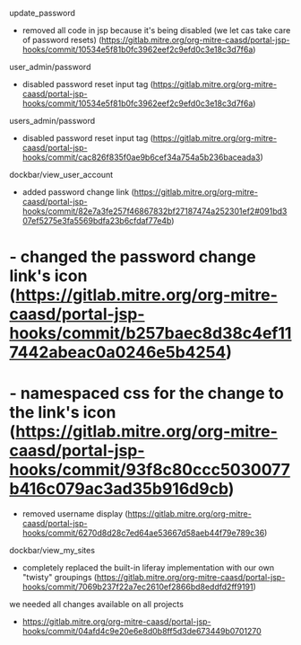 update_password
- removed all code in jsp because it's being disabled (we let cas take care of password resets) (https://gitlab.mitre.org/org-mitre-caasd/portal-jsp-hooks/commit/10534e5f81b0fc3962eef2c9efd0c3e18c3d7f6a)

user_admin/password
- disabled password reset input tag (https://gitlab.mitre.org/org-mitre-caasd/portal-jsp-hooks/commit/10534e5f81b0fc3962eef2c9efd0c3e18c3d7f6a)

users_admin/password
- disabled password reset input tag (https://gitlab.mitre.org/org-mitre-caasd/portal-jsp-hooks/commit/cac826f835f0ae9b6cef34a754a5b236baceada3)

dockbar/view_user_account
- added password change link (https://gitlab.mitre.org/org-mitre-caasd/portal-jsp-hooks/commit/82e7a3fe257f46867832bf27187474a252301ef2#091bd307ef5275e3fa5569bdfa23b6cfdaf77e4b)
# - changed the password change link's icon (https://gitlab.mitre.org/org-mitre-caasd/portal-jsp-hooks/commit/b257baec8d38c4ef117442abeac0a0246e5b4254)
# - namespaced css for the change to the link's icon (https://gitlab.mitre.org/org-mitre-caasd/portal-jsp-hooks/commit/93f8c80ccc5030077b416c079ac3ad35b916d9cb)
- removed username display (https://gitlab.mitre.org/org-mitre-caasd/portal-jsp-hooks/commit/6270d8d28c7ed64ae53667d58aeb44f79e789c36)

dockbar/view_my_sites
- completely replaced the built-in liferay implementation with our own "twisty" groupings (https://gitlab.mitre.org/org-mitre-caasd/portal-jsp-hooks/commit/7069b237f22a7ec2610ef2866bd8eddfd2ff9191)

we needed all changes available on all projects
- https://gitlab.mitre.org/org-mitre-caasd/portal-jsp-hooks/commit/04afd4c9e20e6e8d0b8ff5d3de673449b0701270
